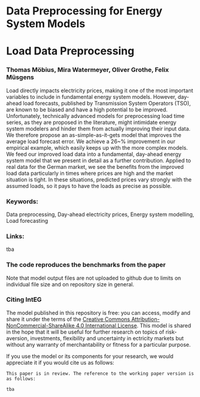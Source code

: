 # Data Preprocessing for Energy System Models 
# Load Data Preprocessing

### Thomas Möbius, Mira Watermeyer, Oliver Grothe, Felix Müsgens

Load directly impacts electricity prices, making it one of the most important variables to include in fundamental energy system models. However, day-ahead load forecasts, published by Transmission System Operators (TSO), are known to be biased and have a high potential to be improved. Unfortunately, technically advanced models for preprocessing load time series, as they are proposed in the literature, might intimidate energy system modelers and hinder them from actually improving their input data. We therefore propose an as-simple-as-it-gets model that improves the average load forecast error. We achieve a 26~\% improvement in our empirical example, which easily keeps up with the more complex models. We feed our improved load data into a fundamental, day-ahead energy system model that we present in detail as a further contribution. Applied to real data for the German market, we see the benefits from the improved load data particularly in times where prices are high and the market situation is tight. In these situations, predicted prices vary strongly with the assumed loads, so it pays to have the loads as precise as possible.

### Keywords:
Data preprocessing, Day-ahead electricity prices, Energy system modelling, Load forecasting
 
### Links: 
tba

### The code reproduces the benchmarks from the paper 
Note that model output files are not uploaded to github due to limits on individual file size and on repository size in general. 

### Citing IntEG

The model published in this repository is free: you can access, modify and share it under the terms of the <a rel="license" href="http://creativecommons.org/licenses/by-nc-sa/4.0/">Creative Commons Attribution-NonCommercial-ShareAlike 4.0 International License</a>. This model is shared in the hope that it will be useful for further research on topics of risk-aversion, investments, flexibility and uncertainty in ectricity markets but without any warranty of merchantability or fitness for a particular purpose. 

If you use the model or its components for your research, we would appreciate it if you
would cite us as follows:
```
This paper is in review. The reference to the working paper version is as follows:

tba
```
